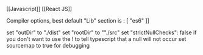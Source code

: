 [[Javascript]] [[React JS]]

Compiler options, best default "Lib" section is : [
	"es6"
]]

set "outDir" to "./dist"
set "rootDir" to ""./src"
set "strictNullChecks": false if you don't want to use the ! to tell typescript that a null will not occur
set sourcemap to true for debugging

